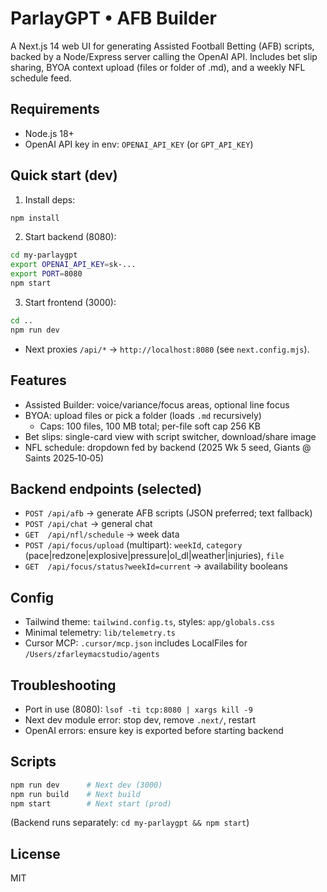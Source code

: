 # ParlayGPT • AFB Builder

A Next.js 14 web UI for generating Assisted Football Betting (AFB) scripts, backed by a Node/Express server calling the OpenAI API. Includes bet slip sharing, BYOA context upload (files or folder of .md), and a weekly NFL schedule feed.

## Requirements
- Node.js 18+
- OpenAI API key in env: `OPENAI_API_KEY` (or `GPT_API_KEY`)

## Quick start (dev)
1) Install deps:
```bash
npm install
```
2) Start backend (8080):
```bash
cd my-parlaygpt
export OPENAI_API_KEY=sk-...
export PORT=8080
npm start
```
3) Start frontend (3000):
```bash
cd ..
npm run dev
```
- Next proxies `/api/*` → `http://localhost:8080` (see `next.config.mjs`).

## Features
- Assisted Builder: voice/variance/focus areas, optional line focus
- BYOA: upload files or pick a folder (loads `.md` recursively)
  - Caps: 100 files, 100 MB total; per-file soft cap 256 KB
- Bet slips: single-card view with script switcher, download/share image
- NFL schedule: dropdown fed by backend (2025 Wk 5 seed, Giants @ Saints 2025‑10‑05)

## Backend endpoints (selected)
- `POST /api/afb` → generate AFB scripts (JSON preferred; text fallback)
- `POST /api/chat` → general chat
- `GET  /api/nfl/schedule` → week data
- `POST /api/focus/upload` (multipart): `weekId`, `category` (pace|redzone|explosive|pressure|ol_dl|weather|injuries), `file`
- `GET  /api/focus/status?weekId=current` → availability booleans

## Config
- Tailwind theme: `tailwind.config.ts`, styles: `app/globals.css`
- Minimal telemetry: `lib/telemetry.ts`
- Cursor MCP: `.cursor/mcp.json` includes LocalFiles for `/Users/zfarleymacstudio/agents`

## Troubleshooting
- Port in use (8080): `lsof -ti tcp:8080 | xargs kill -9`
- Next dev module error: stop dev, remove `.next/`, restart
- OpenAI errors: ensure key is exported before starting backend

## Scripts
```bash
npm run dev      # Next dev (3000)
npm run build    # Next build
npm start        # Next start (prod)
```
(Backend runs separately: `cd my-parlaygpt && npm start`)

## License
MIT
